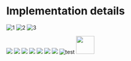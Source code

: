 # Implementation details

![1](/doc/img/1.png)
![2](./img/2.png)
![3](./img/3.png)


![](./img/radiobut1.png)
![](./img/radiobut2.png)
![](./img/chckbx1.png)
![](./img/chbox2.png)
![](./img/slider1.png)
![](./img/type.png)
![](./img/TMView.png)
![test](http://url.to/trial.png)
<img src="http://url.to/trial.png" width="48">
